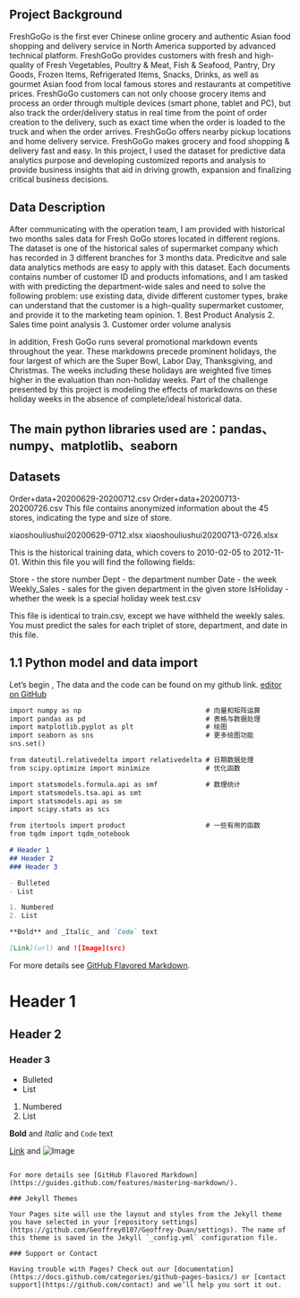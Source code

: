 ## Project Background

FreshGoGo is the first ever Chinese online grocery and authentic Asian food shopping and delivery service in North America supported by advanced technical platform. FreshGoGo provides customers with fresh and high-quality of Fresh Vegetables, Poultry & Meat, Fish & Seafood, Pantry, Dry Goods, Frozen Items, Refrigerated Items, Snacks, Drinks, as well as gourmet Asian food from local famous stores and restaurants at competitive prices. FreshGoGo customers can not only choose grocery items and process an order through multiple devices (smart phone, tablet and PC), but also track the order/delivery status in real time from the point of order creation to the delivery, such as exact time when the order is loaded to the truck and when the order arrives. FreshGoGo offers nearby pickup locations and home delivery service. FreshGoGo makes grocery and food shopping & delivery fast and easy. In this project, I used the dataset for predictive data analytics purpose and developing customized reports and analysis to provide business insights that aid in driving growth, expansion and finalizing critical business decisions.

## Data Description
After communicating with the operation team, I am provided with historical two months sales data for Fresh GoGo stores located in different regions. The dataset is one of the historical sales of supermarket company which has recorded in 3 different branches for 3 months data. Predicitve and sale data analytics methods are easy to apply with this dataset. Each documents contains number of customer ID and products infomations, and I am tasked with with predicting the department-wide sales and need to solve the following problem: use existing data, divide different customer types, brake can understand that the customer is a high-quality supermarket customer, and provide it to the marketing team opinion. 1. Best Product Analysis 2. Sales time point analysis 3. Customer order volume analysis

In addition, Fresh GoGo runs several promotional markdown events throughout the year. These markdowns precede prominent holidays, the four largest of which are the Super Bowl, Labor Day, Thanksgiving, and Christmas. The weeks including these holidays are weighted five times higher in the evaluation than non-holiday weeks. Part of the challenge presented by this project is modeling the effects of markdowns on these holiday weeks in the absence of complete/ideal historical data.

## The main python libraries used are：pandas、numpy、matplotlib、seaborn 

## Datasets
Order+data+20200629-20200712.csv Order+data+20200713-20200726.csv 
This file contains anonymized information about the 45 stores, indicating the type and size of store.

xiaoshouliushui20200629-0712.xlsx xiaoshouliushui20200713-0726.xlsx

This is the historical training data, which covers to 2010-02-05 to 2012-11-01. Within this file you will find the following fields:

Store - the store number
Dept - the department number
Date - the week
Weekly_Sales -  sales for the given department in the given store
IsHoliday - whether the week is a special holiday week
test.csv

This file is identical to train.csv, except we have withheld the weekly sales. You must predict the sales for each triplet of store, department, and date in this file.

## 1.1 Python model and data import
Let’s begin , The data and the code can be found on my github link. [editor on GitHub](https://github.com/geoffrey0107/Geoffrey-Duan/edit/gh-pages/index.md) 

```markdown
import numpy as np                               # 向量和矩阵运算
import pandas as pd                              # 表格与数据处理
import matplotlib.pyplot as plt                  # 绘图
import seaborn as sns                            # 更多绘图功能
sns.set()

from dateutil.relativedelta import relativedelta # 日期数据处理
from scipy.optimize import minimize              # 优化函数

import statsmodels.formula.api as smf            # 数理统计
import statsmodels.tsa.api as smt
import statsmodels.api as sm
import scipy.stats as scs

from itertools import product                    # 一些有用的函数
from tqdm import tqdm_notebook

# Header 1
## Header 2
### Header 3

- Bulleted
- List

1. Numbered
2. List

**Bold** and _Italic_ and `Code` text

[Link](url) and ![Image](src)
```

For more details see [GitHub Flavored Markdown](https://guides.github.com/features/mastering-markdown/).
# Header 1
## Header 2
### Header 3

- Bulleted
- List

1. Numbered
2. List

**Bold** and _Italic_ and `Code` text

[Link](url) and ![Image](src)
```

For more details see [GitHub Flavored Markdown](https://guides.github.com/features/mastering-markdown/).

### Jekyll Themes

Your Pages site will use the layout and styles from the Jekyll theme you have selected in your [repository settings](https://github.com/Geoffrey0107/Geoffrey-Duan/settings). The name of this theme is saved in the Jekyll `_config.yml` configuration file.

### Support or Contact

Having trouble with Pages? Check out our [documentation](https://docs.github.com/categories/github-pages-basics/) or [contact support](https://github.com/contact) and we’ll help you sort it out.
